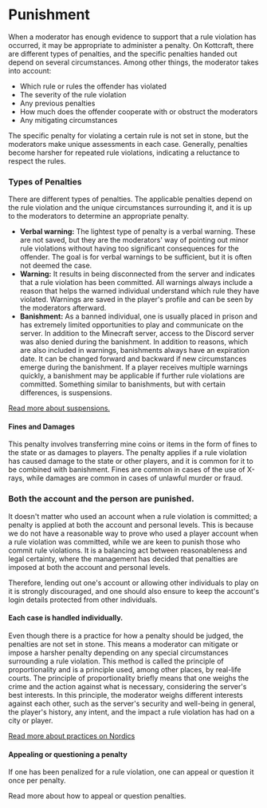# Punishment

When a moderator has enough evidence to support that a rule violation has occurred, it may be appropriate to administer a penalty. On Kottcraft, there are different types of penalties, and the specific penalties handed out depend on several circumstances. Among other things, the moderator takes into account:

* Which rule or rules the offender has violated
* The severity of the rule violation
* Any previous penalties
* How much does the offender cooperate with or obstruct the moderators
* Any mitigating circumstances

The specific penalty for violating a certain rule is not set in stone, but the moderators make unique assessments in each case. Generally, penalties become harsher for repeated rule violations, indicating a reluctance to respect the rules.

### Types of Penalties&#x20;

There are different types of penalties. The applicable penalties depend on the rule violation and the unique circumstances surrounding it, and it is up to the moderators to determine an appropriate penalty.

* **Verbal warning:** The lightest type of penalty is a verbal warning. These are not saved, but they are the moderators' way of pointing out minor rule violations without having too significant consequences for the offender. The goal is for verbal warnings to be sufficient, but it is often not deemed the case.
* **Warning:** It results in being disconnected from the server and indicates that a rule violation has been committed. All warnings always include a reason that helps the warned individual understand which rule they have violated. Warnings are saved in the player's profile and can be seen by the moderators afterward.
* **Banishment:** As a banned individual, one is usually placed in prison and has extremely limited opportunities to play and communicate on the server. In addition to the Minecraft server, access to the Discord server was also denied during the banishment. In addition to reasons, which are also included in warnings, banishments always have an expiration date. It can be changed forward and backward if new circumstances emerge during the banishment. If a player receives multiple warnings quickly, a banishment may be applicable if further rule violations are committed. Something similar to banishments, but with certain differences, is suspensions.

[Read more about suspensions.](../suspended-indefinitely.md)

#### Fines and Damages&#x20;

This penalty involves transferring mine coins or items in the form of fines to the state or as damages to players. The penalty applies if a rule violation has caused damage to the state or other players, and it is common for it to be combined with banishment. Fines are common in cases of the use of X-rays, while damages are common in cases of unlawful murder or fraud.

### Both the account and the person are punished.

&#x20;It doesn't matter who used an account when a rule violation is committed; a penalty is applied at both the account and personal levels. This is because we do not have a reasonable way to prove who used a player account when a rule violation was committed, while we are keen to punish those who commit rule violations. It is a balancing act between reasonableness and legal certainty, where the management has decided that penalties are imposed at both the account and personal levels.

Therefore, lending out one's account or allowing other individuals to play on it is strongly discouraged, and one should also ensure to keep the account's login details protected from other individuals.

#### Each case is handled individually.

&#x20;Even though there is a practice for how a penalty should be judged, the penalties are not set in stone. This means a moderator can mitigate or impose a harsher penalty depending on any special circumstances surrounding a rule violation. This method is called the principle of proportionality and is a principle used, among other places, by real-life courts. The principle of proportionality briefly means that one weighs the crime and the action against what is necessary, considering the server's best interests. In this principle, the moderator weighs different interests against each other, such as the server's security and well-being in general, the player's history, any intent, and the impact a rule violation has had on a city or player.

[Read more about practices on Nordics](../practice/)

#### Appealing or questioning a penalty

&#x20;If one has been penalized for a rule violation, one can appeal or question it once per penalty.

Read more about how to appeal or question penalties.
